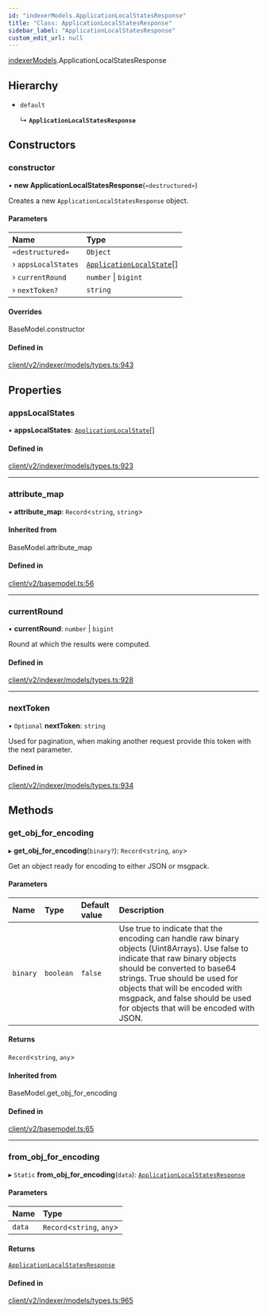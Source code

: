 ```yaml
---
id: "indexerModels.ApplicationLocalStatesResponse"
title: "Class: ApplicationLocalStatesResponse"
sidebar_label: "ApplicationLocalStatesResponse"
custom_edit_url: null
---
```


[indexerModels](../namespaces/erModels).ApplicationLocalStatesResponse

## Hierarchy

- `default`

  ↳ **`ApplicationLocalStatesResponse`**

## Constructors

### constructor

• **new ApplicationLocalStatesResponse**(`«destructured»`)

Creates a new `ApplicationLocalStatesResponse` object.

#### Parameters

| Name | Type |
| :------ | :------ |
| `«destructured»` | `Object` |
| › `appsLocalStates` | [`ApplicationLocalState`](erModels.ApplicationLocalState)[] |
| › `currentRound` | `number` \| `bigint` |
| › `nextToken?` | `string` |

#### Overrides

BaseModel.constructor

#### Defined in

[client/v2/indexer/models/types.ts:943](https://github.com/joe-p/js-algorand-sdk/blob/6a3021f/src/client/v2/indexer/models/types.ts#L943)

## Properties

### appsLocalStates

• **appsLocalStates**: [`ApplicationLocalState`](erModels.ApplicationLocalState)[]

#### Defined in

[client/v2/indexer/models/types.ts:923](https://github.com/joe-p/js-algorand-sdk/blob/6a3021f/src/client/v2/indexer/models/types.ts#L923)

___

### attribute\_map

• **attribute\_map**: `Record`<`string`, `string`\>

#### Inherited from

BaseModel.attribute\_map

#### Defined in

[client/v2/basemodel.ts:56](https://github.com/joe-p/js-algorand-sdk/blob/6a3021f/src/client/v2/basemodel.ts#L56)

___

### currentRound

• **currentRound**: `number` \| `bigint`

Round at which the results were computed.

#### Defined in

[client/v2/indexer/models/types.ts:928](https://github.com/joe-p/js-algorand-sdk/blob/6a3021f/src/client/v2/indexer/models/types.ts#L928)

___

### nextToken

• `Optional` **nextToken**: `string`

Used for pagination, when making another request provide this token with the
next parameter.

#### Defined in

[client/v2/indexer/models/types.ts:934](https://github.com/joe-p/js-algorand-sdk/blob/6a3021f/src/client/v2/indexer/models/types.ts#L934)

## Methods

### get\_obj\_for\_encoding

▸ **get_obj_for_encoding**(`binary?`): `Record`<`string`, `any`\>

Get an object ready for encoding to either JSON or msgpack.

#### Parameters

| Name | Type | Default value | Description |
| :------ | :------ | :------ | :------ |
| `binary` | `boolean` | `false` | Use true to indicate that the encoding can handle raw binary objects (Uint8Arrays). Use false to indicate that raw binary objects should be converted to base64 strings. True should be used for objects that will be encoded with msgpack, and false should be used for objects that will be encoded with JSON. |

#### Returns

`Record`<`string`, `any`\>

#### Inherited from

BaseModel.get\_obj\_for\_encoding

#### Defined in

[client/v2/basemodel.ts:65](https://github.com/joe-p/js-algorand-sdk/blob/6a3021f/src/client/v2/basemodel.ts#L65)

___

### from\_obj\_for\_encoding

▸ `Static` **from_obj_for_encoding**(`data`): [`ApplicationLocalStatesResponse`](erModels.ApplicationLocalStatesResponse)

#### Parameters

| Name | Type |
| :------ | :------ |
| `data` | `Record`<`string`, `any`\> |

#### Returns

[`ApplicationLocalStatesResponse`](erModels.ApplicationLocalStatesResponse)

#### Defined in

[client/v2/indexer/models/types.ts:965](https://github.com/joe-p/js-algorand-sdk/blob/6a3021f/src/client/v2/indexer/models/types.ts#L965)
